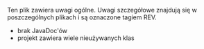 Ten plik zawiera uwagi ogólne.
Uwagi szczegółowe znajdują się w poszczególnych plikach i są oznaczone tagiem REV.

* brak JavaDoc'ów
* projekt zawiera wiele nieużywanych klas
